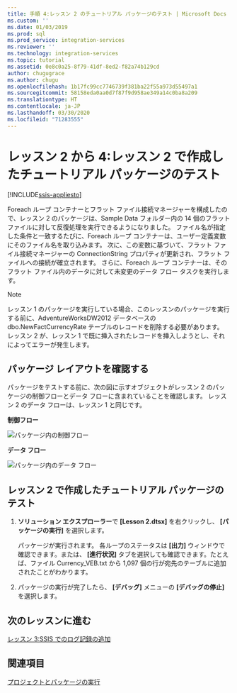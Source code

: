 ```yaml
---
title: 手順 4:レッスン 2 のチュートリアル パッケージのテスト | Microsoft Docs
ms.custom: ''
ms.date: 01/03/2019
ms.prod: sql
ms.prod_service: integration-services
ms.reviewer: ''
ms.technology: integration-services
ms.topic: tutorial
ms.assetid: 0e8c0a25-8f79-41df-8ed2-f82a74b129cd
author: chugugrace
ms.author: chugu
ms.openlocfilehash: 1b17fc99cc7746739f381ba22f55a973d55497a1
ms.sourcegitcommit: 58158eda0aa0d7f87f9d958ae349a14c0ba8a209
ms.translationtype: HT
ms.contentlocale: ja-JP
ms.lasthandoff: 03/30/2020
ms.locfileid: "71283555"
---
```

# <a name="lesson-2-4-test-the-lesson-2-tutorial-package"></a>レッスン 2 から 4:レッスン 2 で作成したチュートリアル パッケージのテスト

[!INCLUDE[ssis-appliesto](../includes/ssis-appliesto-ssvrpluslinux-asdb-asdw-xxx.md)]



Foreach ループ コンテナーとフラット ファイル接続マネージャーを構成したので、レッスン 2 のパッケージは、Sample Data フォルダー内の 14 個のフラット ファイルに対して反復処理を実行できるようになりました。 ファイル名が指定した条件と一致するたびに、Foreach ループ コンテナーは、ユーザー定義変数にそのファイル名を取り込みます。 次に、この変数に基づいて、フラット ファイル接続マネージャーの ConnectionString プロパティが更新され、フラット ファイルへの接続が確立されます。 さらに、Foreach ループ コンテナーは、そのフラット ファイル内のデータに対して未変更のデータ フロー タスクを実行します。  
  
> [!NOTE]  
> レッスン 1 のパッケージを実行している場合、このレッスンのパッケージを実行する前に、AdventureWorksDW2012 データベースの dbo.NewFactCurrencyRate テーブルのレコードを削除する必要があります。 レッスン 2 が、レッスン 1 で既に挿入されたレコードを挿入しようとし、それによってエラーが発生します。  
  
## <a name="check-the-package-layout"></a>パッケージ レイアウトを確認する  
パッケージをテストする前に、次の図に示すオブジェクトがレッスン 2 のパッケージの制御フローとデータ フローに含まれていることを確認します。 レッスン 2 のデータ フローは、レッスン 1 と同じです。  
  
**制御フロー**  
  
![パッケージ内の制御フロー](../integration-services/media/task4lesson2control.gif "パッケージ内の制御フロー")  
  
**データ フロー**  
  
![パッケージ内のデータ フロー](../integration-services/media/task9lesson1data.gif "パッケージ内のデータ フロー")  
  
## <a name="test-the-lesson-2-tutorial-package"></a>レッスン 2 で作成したチュートリアル パッケージのテスト  
  
1.  **ソリューション エクスプローラー**で **[Lesson 2.dtsx]** を右クリックし、 **[パッケージの実行]** を選択します。  
  
    パッケージが実行されます。 各ループのステータスは **[出力]** ウィンドウで確認できます。または、 **[進行状況]** タブを選択しても確認できます。たとえば、ファイル Currency_VEB.txt から 1,097 個の行が宛先のテーブルに追加されたことがわかります。  
  
2.  パッケージの実行が完了したら、 **[デバッグ]** メニューの **[デバッグの停止]** を選択します。  
  
## <a name="go-to-next-lesson"></a>次のレッスンに進む  
[レッスン 3:SSIS でのログ記録の追加](../integration-services/lesson-3-add-logging-with-ssis.md)  
  
## <a name="see-also"></a>関連項目  
[プロジェクトとパッケージの実行](../integration-services/packages/deploy-integration-services-ssis-projects-and-packages.md)  
  
  
  

